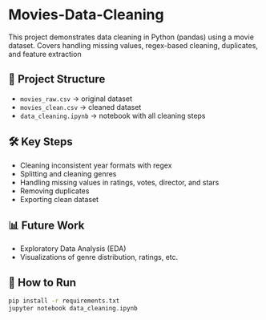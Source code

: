 # Movies-Data-Cleaning
This project demonstrates data cleaning in Python (pandas) using a movie dataset. Covers handling missing values, regex-based cleaning, duplicates, and feature extraction




## 📂 Project Structure
- `movies_raw.csv` → original dataset  
- `movies_clean.csv` → cleaned dataset  
- `data_cleaning.ipynb` → notebook with all cleaning steps  

## 🛠️ Key Steps
- Cleaning inconsistent year formats with regex
- Splitting and cleaning genres
- Handling missing values in ratings, votes, director, and stars
- Removing duplicates
- Exporting clean dataset

## 📊 Future Work
- Exploratory Data Analysis (EDA)
- Visualizations of genre distribution, ratings, etc.

## 🚀 How to Run
```bash
pip install -r requirements.txt
jupyter notebook data_cleaning.ipynb

